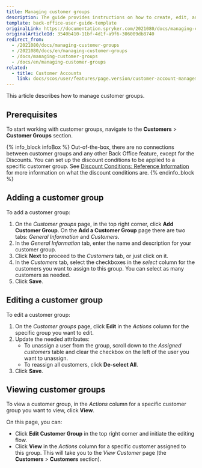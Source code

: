 ```yaml
---
title: Managing customer groups
description: The guide provides instructions on how to create, edit, and view customer groups in the Back Office.
template: back-office-user-guide-template
originalLink: https://documentation.spryker.com/2021080/docs/managing-customer-groups
originalArticleId: 3540b410-11bf-4d1f-a9f6-306009db8740
redirect_from:
  - /2021080/docs/managing-customer-groups
  - /2021080/docs/en/managing-customer-groups
  - /docs/managing-customer-groups
  - /docs/en/managing-customer-groups
related:
  - title: Customer Accounts
    link: docs/scos/user/features/page.version/customer-account-management-feature-overview/customer-account-management-feature-overview.html
---
```


This article describes how to manage customer groups.

## Prerequisites

To start working with customer groups, navigate to the **Customers** > **Customer Groups** section.


{% info_block infoBox %}
Out-of-the-box, there are no connections between customer groups and any other Back Office feature, except for the Discounts. You can set up the discount conditions to be applied to a specific customer group. See  [Discount Conditions: Reference Information](/docs/scos/user/back-office-user-guides/{{page.version}}/merchandising/discount/creating-vouchers.html) for more information on what the discount conditions are.
{% endinfo_block %}

## Adding a customer group

To add a customer group:

1. On the *Customer groups* page, in the top right corner, click **Add Customer Group**.
On the **Add a Customer Group** page there are two tabs: *General Information* and *Customers*.
3. In the *General Information* tab, enter the name and description for your customer group.
4. Click **Next** to proceed to the *Customers* tab, or just click on it.
5. In the *Customers* tab, select the checkboxes in the _select_ column for the customers you want to assign to this group.
    You can select as many customers as needed.
5. Click **Save**.

## Editing a customer group

To edit a customer group:
1. On the *Customer groups* page, click **Edit** in the _Actions_ column for the specific group you want to edit.
2. Update the needed attributes:
    * To unassign a user from the group, scroll down to the *Assigned customers* table and clear the checkbox on the left of the user you want to unassign. 
    * To reassign all customers, click **De-select All**.
3.  Click **Save**.

## Viewing customer groups

To view a customer group, in the _Actions_ column for a specific customer group you want to view, click **View**.

On this page, you can:
* Click **Edit Customer Group** in the top right corner and initiate the editing flow.
* Click **View** in the _Actions_ column for a specific customer assigned to this group. This will take you to the *View Customer* page (the **Customers** > **Customers** section).
